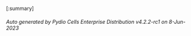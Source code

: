






[:summary]

###### Auto generated by Pydio Cells Enterprise Distribution v4.2.2-rc1 on 8-Jun-2023
